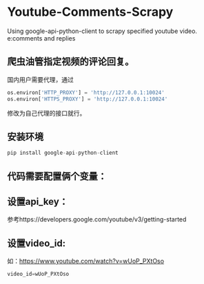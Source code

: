 # Youtube-Comments-Scrapy
Using google-api-python-client to scrapy specified youtube video.
e:comments and replies

## **爬虫油管指定视频的评论回复**。

国内用户需要代理，通过

```python
os.environ['HTTP_PROXY'] = 'http://127.0.0.1:10024'
os.environ['HTTPS_PROXY'] = 'http://127.0.0.1:10024'
```

修改为自己代理的接口就行。
## 安装环境

```python
pip install google-api-python-client
```

## 代码需要配置俩个变量：

## 设置api_key：

参考https://developers.google.com/youtube/v3/getting-started

## 设置video_id:
如：https://www.youtube.com/watch?v=wUoP_PXtOso

```python
video_id=wUoP_PXtOso
```
